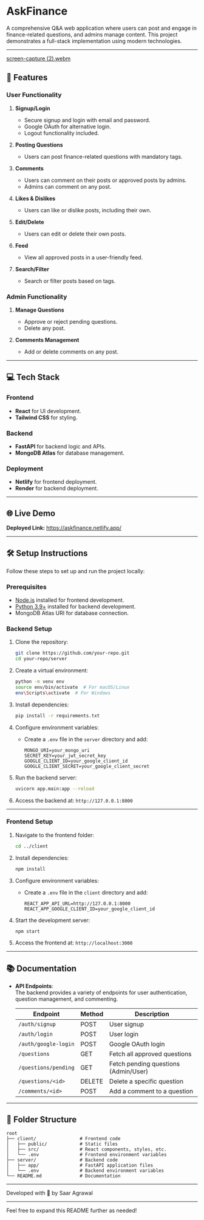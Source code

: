 # AskFinance

A comprehensive Q&A web application where users can post and engage in finance-related questions, and admins manage content. This project demonstrates a full-stack implementation using modern technologies.

---
[screen-capture (2).webm](https://github.com/user-attachments/assets/1d9e8e97-04e3-435f-be19-72af2ba02819)


## 🚀 Features

### User Functionality
1. **Signup/Login**  
   - Secure signup and login with email and password.  
   - Google OAuth for alternative login.
   - Logout functionality included.

2. **Posting Questions**  
   - Users can post finance-related questions with mandatory tags.  

3. **Comments**  
   - Users can comment on their posts or approved posts by admins.  
   - Admins can comment on any post.

4. **Likes & Dislikes**  
   - Users can like or dislike posts, including their own.

5. **Edit/Delete**  
   - Users can edit or delete their own posts.

6. **Feed**  
   - View all approved posts in a user-friendly feed.

7. **Search/Filter**  
   - Search or filter posts based on tags.

### Admin Functionality
1. **Manage Questions**  
   - Approve or reject pending questions.
   - Delete any post.

2. **Comments Management**  
   - Add or delete comments on any post.

---

## 💻 Tech Stack

### Frontend
- **React** for UI development.
- **Tailwind CSS** for styling.

### Backend
- **FastAPI** for backend logic and APIs.
- **MongoDB Atlas** for database management.

### Deployment
- **Netlify** for frontend deployment.
- **Render** for backend deployment.

---

## 🌐 Live Demo
**Deployed Link:** https://askfinance.netlify.app/

---

## 🛠️ Setup Instructions

Follow these steps to set up and run the project locally:

### Prerequisites
- [Node.js](https://nodejs.org/) installed for frontend development.
- [Python 3.9+](https://www.python.org/) installed for backend development.
- MongoDB Atlas URI for database connection.

### Backend Setup
1. Clone the repository:  
   ```bash
   git clone https://github.com/your-repo.git
   cd your-repo/server
   ```

2. Create a virtual environment:  
   ```bash
   python -m venv env
   source env/bin/activate  # For macOS/Linux
   env\Scripts\activate  # For Windows
   ```

3. Install dependencies:  
   ```bash
   pip install -r requirements.txt
   ```

4. Configure environment variables:  
   - Create a `.env` file in the `server` directory and add:  
     ```env
     MONGO_URI=your_mongo_uri
     SECRET_KEY=your_jwt_secret_key
     GOOGLE_CLIENT_ID=your_google_client_id
     GOOGLE_CLIENT_SECRET=your_google_client_secret
     ```

5. Run the backend server:  
   ```bash
   uvicorn app.main:app --reload
   ```

6. Access the backend at: `http://127.0.0.1:8000`

---

### Frontend Setup
1. Navigate to the frontend folder:  
   ```bash
   cd ../client
   ```

2. Install dependencies:  
   ```bash
   npm install
   ```

3. Configure environment variables:  
   - Create a `.env` file in the `client` directory and add:  
     ```env
     REACT_APP_API_URL=http://127.0.0.1:8000
     REACT_APP_GOOGLE_CLIENT_ID=your_google_client_id
     ```

4. Start the development server:  
   ```bash
   npm start
   ```

5. Access the frontend at: `http://localhost:3000`

---

## 📚 Documentation

- **API Endpoints**:  
  The backend provides a variety of endpoints for user authentication, question management, and commenting.

  | Endpoint             | Method | Description                          |
  |----------------------|--------|--------------------------------------|
  | `/auth/signup`       | POST   | User signup                         |
  | `/auth/login`        | POST   | User login                          |
  | `/auth/google-login` | POST   | Google OAuth login                  |
  | `/questions`         | GET    | Fetch all approved questions        |
  | `/questions/pending` | GET    | Fetch pending questions (Admin/User)|
  | `/questions/<id>`    | DELETE | Delete a specific question          |
  | `/comments/<id>`     | POST   | Add a comment to a question         |

---

## 📂 Folder Structure
```
root
├── client/                # Frontend code
│   ├── public/            # Static files
│   ├── src/               # React components, styles, etc.
│   └── .env               # Frontend environment variables
├── server/                # Backend code
│   ├── app/               # FastAPI application files
│   └── .env               # Backend environment variables
└── README.md              # Documentation
```

---

Developed with 💙 by Saar Agrawal

--- 

Feel free to expand this README further as needed!

